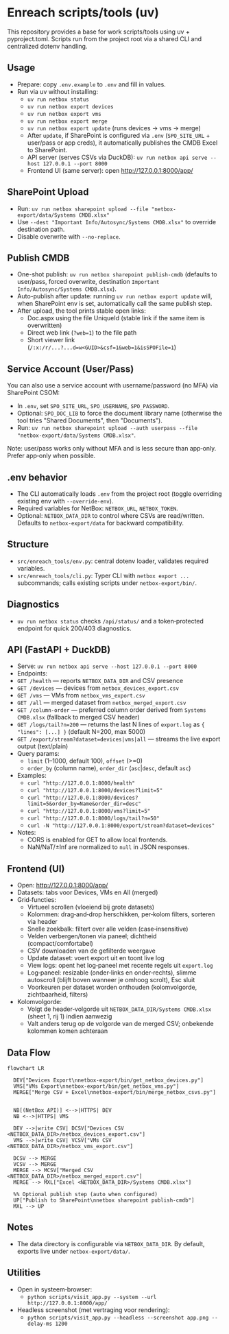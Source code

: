 Enreach scripts/tools (uv)
=========================

This repository provides a base for work scripts/tools using uv + pyproject.toml. Scripts run from the project root via a shared CLI and centralized dotenv handling.

Usage
-----

- Prepare: copy `.env.example` to `.env` and fill in values.
- Run via uv without installing:
  - `uv run netbox status`
  - `uv run netbox export devices`
  - `uv run netbox export vms`
  - `uv run netbox export merge`
  - `uv run netbox export update` (runs devices → vms → merge)
  - After `update`, if SharePoint is configured via `.env` (`SPO_SITE_URL` + user/pass or app creds), it automatically publishes the CMDB Excel to SharePoint.
  - API server (serves CSVs via DuckDB): `uv run netbox api serve --host 127.0.0.1 --port 8000`
  - Frontend UI (same server): open http://127.0.0.1:8000/app/

SharePoint Upload
-----------------

- Run: `uv run netbox sharepoint upload --file "netbox-export/data/Systems CMDB.xlsx"`
- Use `--dest "Important Info/Autosync/Systems CMDB.xlsx"` to override destination path.
- Disable overwrite with `--no-replace`.

Publish CMDB
------------

- One-shot publish: `uv run netbox sharepoint publish-cmdb` (defaults to user/pass, forced overwrite, destination `Important Info/Autosync/Systems CMDB.xlsx`).
- Auto-publish after update: running `uv run netbox export update` will, when SharePoint env is set, automatically call the same publish step.
- After upload, the tool prints stable open links:
  - Doc.aspx using the file UniqueId (stable link if the same item is overwritten)
  - Direct web link (`?web=1`) to the file path
  - Short viewer link (`/:x:/r/...?...d=w<GUID>&csf=1&web=1&isSPOFile=1`)

Service Account (User/Pass)
---------------------------

You can also use a service account with username/password (no MFA) via SharePoint CSOM:

- In `.env`, set `SPO_SITE_URL`, `SPO_USERNAME`, `SPO_PASSWORD`.
- Optional: `SPO_DOC_LIB` to force the document library name (otherwise the tool tries "Shared Documents", then "Documents").
- Run: `uv run netbox sharepoint upload --auth userpass --file "netbox-export/data/Systems CMDB.xlsx"`.

Note: user/pass works only without MFA and is less secure than app‑only. Prefer app‑only when possible.

.env behavior
-------------

- The CLI automatically loads `.env` from the project root (toggle overriding existing env with `--override-env`).
- Required variables for NetBox: `NETBOX_URL`, `NETBOX_TOKEN`.
- Optional: `NETBOX_DATA_DIR` to control where CSVs are read/written. Defaults to `netbox-export/data` for backward compatibility.

Structure
---------

- `src/enreach_tools/env.py`: central dotenv loader, validates required variables.
- `src/enreach_tools/cli.py`: Typer CLI with `netbox export ...` subcommands; calls existing scripts under `netbox-export/bin/`.

Diagnostics
-----------

- `uv run netbox status` checks `/api/status/` and a token‑protected endpoint for quick 200/403 diagnostics.

API (FastAPI + DuckDB)
----------------------

- Serve: `uv run netbox api serve --host 127.0.0.1 --port 8000`
 - Endpoints:
  - `GET /health` — reports `NETBOX_DATA_DIR` and CSV presence
  - `GET /devices` — devices from `netbox_devices_export.csv`
  - `GET /vms` — VMs from `netbox_vms_export.csv`
  - `GET /all` — merged dataset from `netbox_merged_export.csv`
  - `GET /column-order` — preferred column order derived from `Systems CMDB.xlsx` (fallback to merged CSV header)
  - `GET /logs/tail?n=200` — returns the last N lines of `export.log` as `{ "lines": [...] }` (default N=200, max 5000)
  - `GET /export/stream?dataset=devices|vms|all` — streams the live export output (text/plain)
- Query params:
  - `limit` (1–1000, default 100), `offset` (>=0)
  - `order_by` (column name), `order_dir` (`asc`|`desc`, default `asc`)
- Examples:
  - `curl "http://127.0.0.1:8000/health"`
  - `curl "http://127.0.0.1:8000/devices?limit=5"`
  - `curl "http://127.0.0.1:8000/devices?limit=5&order_by=Name&order_dir=desc"`
  - `curl "http://127.0.0.1:8000/vms?limit=5"`
  - `curl "http://127.0.0.1:8000/logs/tail?n=50"`
  - `curl -N "http://127.0.0.1:8000/export/stream?dataset=devices"`
- Notes:
  - CORS is enabled for GET to allow local frontends.
  - NaN/NaT/±Inf are normalized to `null` in JSON responses.

Frontend (UI)
-------------

- Open: http://127.0.0.1:8000/app/
- Datasets: tabs voor Devices, VMs en All (merged)
- Grid‑functies:
  - Virtueel scrollen (vloeiend bij grote datasets)
  - Kolommen: drag‑and‑drop herschikken, per‑kolom filters, sorteren via header
  - Snelle zoekbalk: filtert over alle velden (case‑insensitive)
  - Velden verbergen/tonen via paneel; dichtheid (compact/comfortabel)
  - CSV downloaden van de gefilterde weergave
  - Update dataset: voert export uit en toont live log
  - View logs: opent het log‑paneel met recente regels uit `export.log`
  - Log‑paneel: resizable (onder‑links en onder‑rechts), slimme autoscroll (blijft boven wanneer je omhoog scrolt), Esc sluit
  - Voorkeuren per dataset worden onthouden (kolomvolgorde, zichtbaarheid, filters)
- Kolomvolgorde:
  - Volgt de header‑volgorde uit `NETBOX_DATA_DIR/Systems CMDB.xlsx` (sheet 1, rij 1) indien aanwezig
  - Valt anders terug op de volgorde van de merged CSV; onbekende kolommen komen achteraan

Data Flow
---------

```mermaid
flowchart LR

  DEV["Devices Export\nnetbox-export/bin/get_netbox_devices.py"]
  VMS["VMs Export\nnetbox-export/bin/get_netbox_vms.py"]
  MERGE["Merge CSV + Excel\nnetbox-export/bin/merge_netbox_csvs.py"]


  NB[(NetBox API)] <-->|HTTPS| DEV
  NB <-->|HTTPS| VMS

  DEV -->|write CSV| DCSV["Devices CSV <NETBOX_DATA_DIR>/netbox_devices_export.csv"]
  VMS -->|write CSV| VCSV["VMs CSV <NETBOX_DATA_DIR>/netbox_vms_export.csv"]

  DCSV --> MERGE
  VCSV --> MERGE
  MERGE --> MCSV["Merged CSV <NETBOX_DATA_DIR>/netbox_merged_export.csv"]
  MERGE --> MXL["Excel <NETBOX_DATA_DIR>/Systems CMDB.xlsx"]

  %% Optional publish step (auto when configured)
  UP["Publish to SharePoint\nnetbox sharepoint publish-cmdb"]
  MXL --> UP
```

Notes
-----

- The data directory is configurable via `NETBOX_DATA_DIR`. By default, exports live under `netbox-export/data/`.

Utilities
---------

- Open in systeem‑browser:
  - `python scripts/visit_app.py --system --url http://127.0.0.1:8000/app/`
- Headless screenshot (met vertraging voor rendering):
  - `python scripts/visit_app.py --headless --screenshot app.png --delay-ms 1200`
